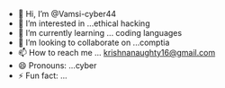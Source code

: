 - 👋 Hi, I’m @Vamsi-cyber44
- 👀 I’m interested in ...ethical hacking 
- 🌱 I’m currently learning ... coding languages 
- 💞️ I’m looking to collaborate on ...comptia
- 📫 How to reach me ... krishnanaughty16@gmail.com
- 😄 Pronouns: ...cyber
- ⚡ Fun fact: ...

<!---
Vamsi-cyber44/Vamsi-cyber44 is a ✨ special ✨ repository because its `README.md` (this file) appears on your GitHub profile.
You can click the Preview link to take a look at your changes.
--->
